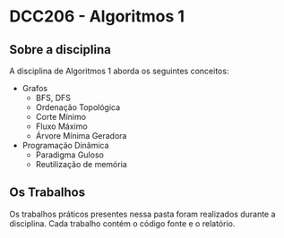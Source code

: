 # DCC206 - Algoritmos 1

## Sobre a disciplina

A disciplina de Algoritmos 1 aborda os seguintes conceitos:
- Grafos
	- BFS, DFS
	- Ordenação Topológica
	- Corte Mínimo
	- Fluxo Máximo
	- Árvore Mínima Geradora
- Programação Dinâmica
	- Paradigma Guloso
	- Reutilização de memória

## Os Trabalhos

Os trabalhos práticos presentes nessa pasta foram realizados durante a disciplina. Cada trabalho contém o código fonte e o relatório.